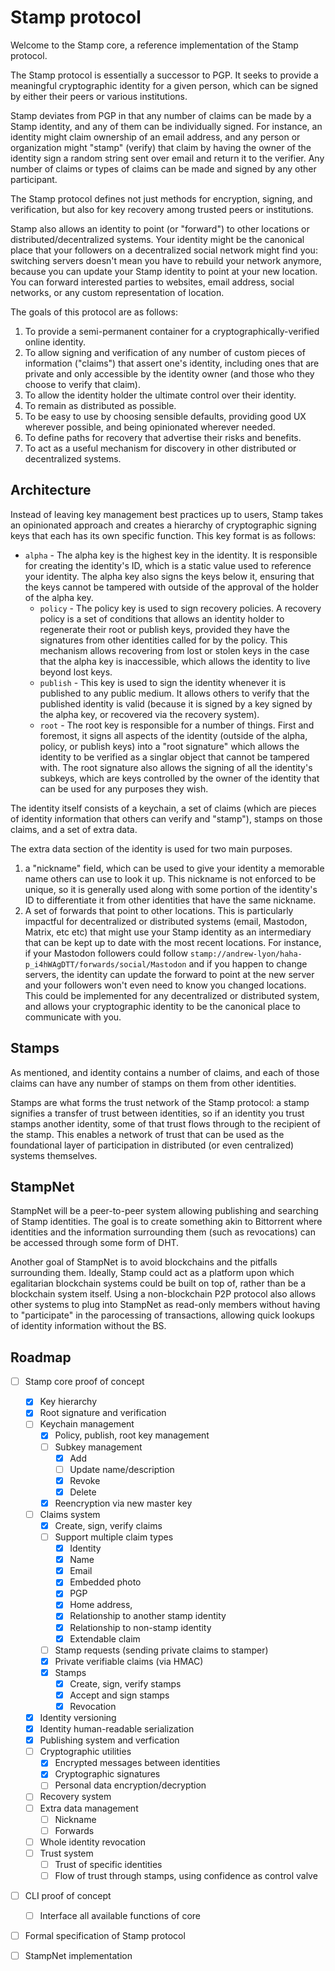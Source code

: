 # Stamp protocol

Welcome to the Stamp core, a reference implementation of the Stamp protocol.

The Stamp protocol is essentially a successor to PGP. It seeks to provide
a meaningful cryptographic identity for a given person, which can be signed
by either their peers or various institutions.

Stamp deviates from PGP in that any number of claims can be made by a
Stamp identity, and any of them can be individually signed. For instance, an
identity might claim ownership of an email address, and any person or 
organization might "stamp" (verify) that claim by having the owner of the
identity sign a random string sent over email and return it to the verifier.
Any number of claims or types of claims can be made and signed by any other
participant.

The Stamp protocol defines not just methods for encryption, signing, and
verification, but also for key recovery among trusted peers or institutions.

Stamp also allows an identity to point (or "forward") to other locations or
distributed/decentralized systems. Your identity might be the canonical
place that your followers on a decentralized social network might find you:
switching servers doesn't mean you have to rebuild your network anymore,
because you can update your Stamp identity to point at your new location.
You can forward interested parties to websites, email address, social
networks, or any custom representation of location.

The goals of this protocol are as follows:

1. To provide a semi-permanent container for a cryptographically-verified
online identity.
1. To allow signing and verification of any number of custom pieces of
information ("claims") that assert one's identity, including ones that are
private and only accessible by the identity owner (and those who they choose
to verify that claim).
1. To allow the identity holder the ultimate control over their identity.
1. To remain as distributed as possible.
1. To be easy to use by choosing sensible defaults, providing good UX
wherever possible, and being opinionated wherever needed.
1. To define paths for recovery that advertise their risks and benefits.
1. To act as a useful mechanism for discovery in other distributed or
decentralized systems.

## Architecture

Instead of leaving key management best practices up to users, Stamp takes an
opinionated approach and creates a hierarchy of cryptographic signing keys that
each has its own specific function. This key format is as follows:

- `alpha` - The alpha key is the highest key in the identity. It is responsible
for creating the identity's ID, which is a static value used to reference your
identity. The alpha key also signs the keys below it, ensuring that the keys
cannot be tampered with outside of the approval of the holder of the alpha key.
  - `policy` - The policy key is used to sign recovery policies. A recovery policy
  is a set of conditions that allows an identity holder to regenerate their root
  or publish keys, provided they have the signatures from other identities called
  for by the policy. This mechanism allows recovering from lost or stolen keys in
  the case that the alpha key is inaccessible, which allows the identity to live
  beyond lost keys.
  - `publish` - This key is used to sign the identity whenever it is published to
  any public medium. It allows others to verify that the published identity is
  valid (because it is signed by a key signed by the alpha key, or recovered via
  the recovery system).
  - `root` - The root key is responsible for a number of things. First and foremost,
  it signs all aspects of the identity (outside of the alpha, policy, or publish
  keys) into a "root signature" which allows the identity to be verified as a
  singlar object that cannot be tampered with. The root signature also allows the
  signing of all the identity's subkeys, which are keys controlled by the owner
  of the identity that can be used for any purposes they wish.

The identity itself consists of a keychain, a set of claims (which are pieces of
identity information that others can verify and "stamp"), stamps on those claims,
and a set of extra data.

The extra data section of the identity is used for two main purposes.

1. a "nickname" field, which can be used to give your identity a memorable name
others can use to look it up. This nickname is not enforced to be unique, so it
is generally used along with some portion of the identity's ID to differentiate
it from other identities that have the same nickname.
1. A set of forwards that point to other locations. This is particularly impactful
for decentralized or distributed systems (email, Mastodon, Matrix, etc etc) that
might use your Stamp identity as an intermediary that can be kept up to date
with the most recent locations. For instance, if your Mastodon followers
could follow `stamp://andrew-lyon/haha-p_i4hWAgDTT/forwards/social/Mastodon` and
if you happen to change servers, the identity can update the forward to point at
the new server and your followers won't even need to know you changed locations.
This could be implemented for any decentralized or distributed system, and
allows your cryptographic identity to be the canonical place to communicate with
you.

## Stamps

As mentioned, and identity contains a number of claims, and each of those claims
can have any number of stamps on them from other identities.

Stamps are what forms the trust network of the Stamp protocol: a stamp signifies
a transfer of trust between identities, so if an identity you trust stamps
another identity, some of that trust flows through to the recipient of the stamp.
This enables a network of trust that can be used as the foundational layer of
participation in distributed (or even centralized) systems themselves.

## StampNet

StampNet will be a peer-to-peer system allowing publishing and searching of
Stamp identities. The goal is to create something akin to Bittorrent where
identities and the information surrounding them (such as revocations) can be
accessed through some form of DHT.

Another goal of StampNet is to avoid blockchains and the pitfalls surrounding
them. Ideally, Stamp could act as a platform upon which egalitarian blockchain
systems could be built on top of, rather than be a blockchain system itself.
Using a non-blockchain P2P protocol also allows other systems to plug into
StampNet as read-only members without having to "participate" in the parocessing
of transactions, allowing quick lookups of identity information without the BS.

## Roadmap

- [ ] Stamp core proof of concept
  - [x] Key hierarchy
  - [x] Root signature and verification
  - [ ] Keychain management
    - [x] Policy, publish, root key management
    - [ ] Subkey management
      - [x] Add
      - [ ] Update name/description
      - [x] Revoke
      - [x] Delete
    - [x] Reencryption via new master key
  - [ ] Claims system
    - [x] Create, sign, verify claims
    - [ ] Support multiple claim types
      - [x] Identity
      - [x] Name
      - [x] Email
      - [x] Embedded photo
      - [x] PGP
      - [x] Home address,
      - [x] Relationship to another stamp identity
      - [x] Relationship to non-stamp identity
      - [x] Extendable claim
    - [ ] Stamp requests (sending private claims to stamper)
    - [x] Private verifiable claims (via HMAC)
    - [x] Stamps
      - [x] Create, sign, verify stamps
      - [x] Accept and sign stamps
      - [x] Revocation
  - [x] Identity versioning
  - [x] Identity human-readable serialization
  - [x] Publishing system and verfication
  - [ ] Cryptographic utilities
    - [x] Encrypted messages between identities
    - [x] Cryptographic signatures
    - [ ] Personal data encryption/decryption
  - [ ] Recovery system
  - [ ] Extra data management
    - [ ] Nickname
    - [ ] Forwards
  - [ ] Whole identity revocation
  - [ ] Trust system
    - [ ] Trust of specific identities
    - [ ] Flow of trust through stamps, using confidence as control valve
- [ ] CLI proof of concept
  - [ ] Interface all available functions of core
- [ ] Formal specification of Stamp protocol
- [ ] StampNet implementation

